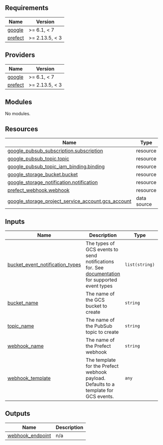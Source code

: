 <!-- BEGIN_TF_DOCS -->
## Requirements

| Name | Version |
|------|---------|
| <a name="requirement_google"></a> [google](#requirement\_google) | >= 6.1, < 7 |
| <a name="requirement_prefect"></a> [prefect](#requirement\_prefect) | >= 2.13.5, < 3 |

## Providers

| Name | Version |
|------|---------|
| <a name="provider_google"></a> [google](#provider\_google) | >= 6.1, < 7 |
| <a name="provider_prefect"></a> [prefect](#provider\_prefect) | >= 2.13.5, < 3 |

## Modules

No modules.

## Resources

| Name | Type |
|------|------|
| [google_pubsub_subscription.subscription](https://registry.terraform.io/providers/hashicorp/google/latest/docs/resources/pubsub_subscription) | resource |
| [google_pubsub_topic.topic](https://registry.terraform.io/providers/hashicorp/google/latest/docs/resources/pubsub_topic) | resource |
| [google_pubsub_topic_iam_binding.binding](https://registry.terraform.io/providers/hashicorp/google/latest/docs/resources/pubsub_topic_iam_binding) | resource |
| [google_storage_bucket.bucket](https://registry.terraform.io/providers/hashicorp/google/latest/docs/resources/storage_bucket) | resource |
| [google_storage_notification.notification](https://registry.terraform.io/providers/hashicorp/google/latest/docs/resources/storage_notification) | resource |
| [prefect_webhook.webhook](https://registry.terraform.io/providers/prefecthq/prefect/latest/docs/resources/webhook) | resource |
| [google_storage_project_service_account.gcs_account](https://registry.terraform.io/providers/hashicorp/google/latest/docs/data-sources/storage_project_service_account) | data source |

## Inputs

| Name | Description | Type | Default | Required |
|------|-------------|------|---------|:--------:|
| <a name="input_bucket_event_notification_types"></a> [bucket\_event\_notification\_types](#input\_bucket\_event\_notification\_types) | The types of GCS events to send notifications for. See [documentation](https://cloud.google.com/storage/docs/pubsub-notifications#supported_event_types) for supported event types | `list(string)` | <pre>[<br/>  "OBJECT_FINALIZE",<br/>  "OBJECT_METADATA_UPDATE"<br/>]</pre> | no |
| <a name="input_bucket_name"></a> [bucket\_name](#input\_bucket\_name) | The name of the GCS bucket to create | `string` | `"gcs-event-notification-bucket"` | no |
| <a name="input_topic_name"></a> [topic\_name](#input\_topic\_name) | The name of the PubSub topic to create | `string` | `"gcs-event-notification-topic"` | no |
| <a name="input_webhook_name"></a> [webhook\_name](#input\_webhook\_name) | The name of the Prefect webhook | `string` | `"gcs-webhook"` | no |
| <a name="input_webhook_template"></a> [webhook\_template](#input\_webhook\_template) | The template for the Prefect webhook payload. Defaults to a template for GCS events. | `any` | `null` | no |

## Outputs

| Name | Description |
|------|-------------|
| <a name="output_webhook_endpoint"></a> [webhook\_endpoint](#output\_webhook\_endpoint) | n/a |
<!-- END_TF_DOCS -->